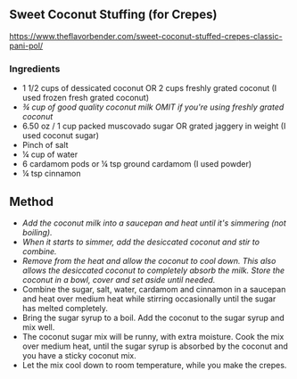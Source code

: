 ## Sweet Coconut Stuffing (for Crepes)

<https://www.theflavorbender.com/sweet-coconut-stuffed-crepes-classic-pani-pol/>

### Ingredients
- 1 1/2 cups of dessicated coconut OR 2 cups freshly grated coconut (I used frozen fresh grated coconut)
- *¾ cup of good quality coconut milk OMIT if you're using freshly grated coconut*
- 6.50 oz / 1 cup packed muscovado sugar OR grated jaggery in weight (I used coconut sugar)
- Pinch of salt
- ¼ cup of water
- 6 cardamom pods or ¼ tsp ground cardamom (I used powder)
- ¼ tsp cinnamon

## Method
- *Add the coconut milk into a saucepan and heat until it's simmering (not boiling).* 
- *When it starts to simmer, add the desiccated coconut and stir to combine.*
- *Remove from the heat and allow the coconut to cool down. This also allows the desiccated coconut to completely absorb the milk. Store the coconut in a bowl, cover and set aside until needed.*
- Combine the sugar, salt, water, cardamom and cinnamon in a saucepan and heat over medium heat while stirring occasionally until the sugar has melted completely.
- Bring the sugar syrup to a boil. Add the coconut to the sugar syrup and mix well.
- The coconut sugar mix will be runny, with extra moisture. Cook the mix over medium heat, until the sugar syrup is absorbed by the coconut and you have a sticky coconut mix.
- Let the mix cool down to room temperature, while you make the crepes.
